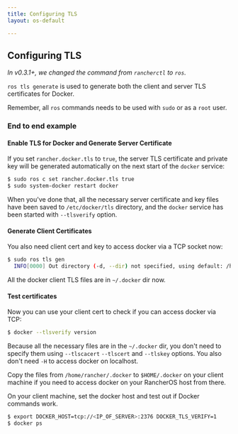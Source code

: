 ```yaml
---
title: Configuring TLS
layout: os-default

---
```


## Configuring TLS

_In v0.3.1+, we changed the command from `rancherctl` to `ros`._

`ros tls generate` is used to generate both the client and server TLS certificates for Docker.

Remember, all `ros` commands needs to be used with `sudo` or as a `root` user.

### End to end example

#### Enable TLS for Docker and Generate Server Certificate

If you set `rancher.docker.tls` to `true`, the server TLS certificate and private key will be generated automatically on the next start of the `docker` service:

```sh
$ sudo ros c set rancher.docker.tls true
$ sudo system-docker restart docker
```

When you've done that, all the necessary server certificate and key files have been saved to `/etc/docker/tls` directory, and the `docker` service has been started with `--tlsverify` option.

#### Generate Client Certificates

You also need client cert and key to access docker via a TCP socket now:


```sh
$ sudo ros tls gen
  INFO[0000] Out directory (-d, --dir) not specified, using default: /home/rancher/.docker
```

All the docker client TLS files are in `~/.docker` dir now.

#### Test certificates

Now you can use your client cert to check if you can access docker via TCP:

```sh
$ docker --tlsverify version
```

Because all the necessary files are in the `~/.docker` dir, you don't need to specify them using `--tlscacert` `--tlscert` and `--tlskey` options. You also don't need `-H` to access docker on localhost.

Copy the files from `/home/rancher/.docker` to `$HOME/.docker` on your client machine if you need to access docker on your RancherOS host from there.

On your client machine, set the docker host and test out if Docker commands work.

```bash
$ export DOCKER_HOST=tcp://<IP_OF_SERVER>:2376 DOCKER_TLS_VERIFY=1
$ docker ps
```

